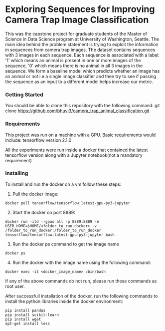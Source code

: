 # Exploring Sequences for Improving Camera Trap Image Classification
This was the capstone project for graduate students of the Master of Science in Data Science program at University of Washington, Seattle.
The main idea behind the problem statement is trying to exploit the information in sequences from camera trap images. The dataset contains sequences with 3 images in each sequence. Each sequence is associated with a label: '1' which means an animal is present in one or more images of the sequence, '0' which means there is no animal in all 3 images in the sequence. We form a baseline model which predicts whether an image has an animal or not i.e a single image classifier and then try to see if passing the sequence as an input to a different model helps increase our metric. 

### Getting Started
You should be able to clone this repository with the following command:
git clone https://github.com/bhuvi3/camera_trap_animal_classification.git

### Requirements
This project was run on a machine with a GPU. Basic requirements would include:
tensorflow version 2.1.0

All the experiments were run inside a docker that contained the latest tensorflow version along with a Jupyter notebook(not a mandatory requirement)

### Installing
To install and run the docker on a vm follow these steps:
1. Pull the docker image:
```
docker pull tensorflow/tensorflow:latest-gpu-py3-jupyter
```
2. Start the docker on port 8889:
```
docker run -itd --gpus all -p 8889:8889 -e USER_HOME=$HOME/<folder_to_run_docker> -v /folder_to_run_docker:/folder_to_run_docker tensorflow/tensorflow:latest-gpu-py3-jupyter bash
```
3. Run the docker ps command to get the image name

```
docker ps
```
4. Run the docker with the image name using the following command:
```
docker exec -it <docker_image_name> /bin/bash
```

If any of the above commands do not run, please run these commands as root user.

After successfull installation of the docker, run the following commands to install the python libraries inside the docker environment:
```
pip install pandas
pip install scikit-learn
pip install wget
apt-get install less
```
